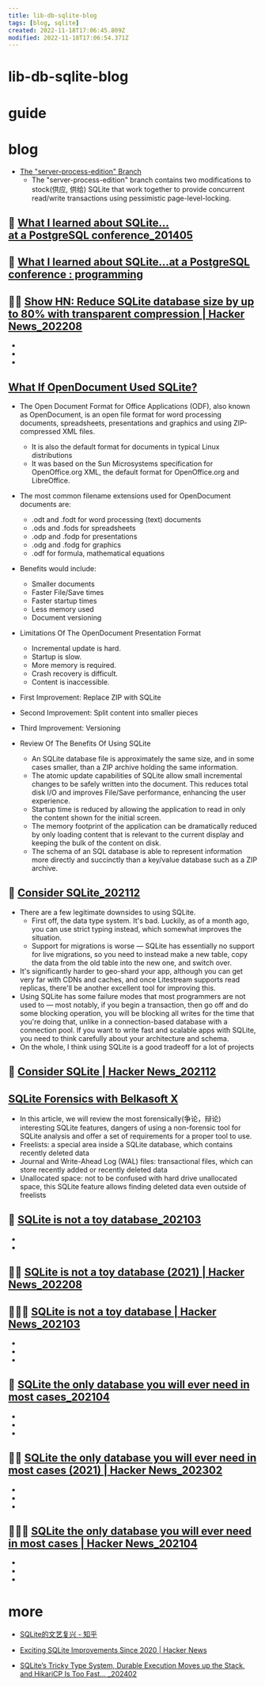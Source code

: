 ```yaml
---
title: lib-db-sqlite-blog
tags: [blog, sqlite]
created: 2022-11-18T17:06:45.809Z
modified: 2022-11-18T17:06:54.371Z
---
```


# lib-db-sqlite-blog

# guide

# blog
- [The "server-process-edition" Branch](https://sqlite.org/src/doc/754ad35c/README-server-edition.html)
  - The "server-process-edition" branch contains two modifications to stock(供应, 供给) SQLite that work together to provide concurrent read/write transactions using pessimistic page-level-locking.

## 📝 [What I learned about SQLite…at a PostgreSQL conference_201405](https://use-the-index-luke.com/blog/2014-05/what-i-learned-about-sqlite-at-a-postgresql-conference)

## 👥 [What I learned about SQLite…at a PostgreSQL conference : programming](https://www.reddit.com/r/programming/comments/26la2f/what_i_learned_about_sqliteat_a_postgresql/)

## 👥🔥 [Show HN: Reduce SQLite database size by up to 80% with transparent compression | Hacker News_202208](https://news.ycombinator.com/item?id=32303762)

- 
- 
- 

## [What If OpenDocument Used SQLite?](https://www.sqlite.org/affcase1.html)

- The Open Document Format for Office Applications (ODF), also known as OpenDocument, is an open file format for word processing documents, spreadsheets, presentations and graphics and using ZIP-compressed XML files. 
  - It is also the default format for documents in typical Linux distributions
  - It was based on the Sun Microsystems specification for OpenOffice.org XML, the default format for OpenOffice.org and LibreOffice. 
- The most common filename extensions used for OpenDocument documents are:
  - .odt and .fodt for word processing (text) documents
  - .ods and .fods for spreadsheets
  - .odp and .fodp for presentations
  - .odg and .fodg for graphics
  - .odf for formula, mathematical equations

- Benefits would include:
  - Smaller documents
  - Faster File/Save times
  - Faster startup times
  - Less memory used
  - Document versioning

- Limitations Of The OpenDocument Presentation Format
  - Incremental update is hard.
  - Startup is slow.
  - More memory is required.
  - Crash recovery is difficult.
  - Content is inaccessible.

- First Improvement: Replace ZIP with SQLite
- Second Improvement: Split content into smaller pieces
- Third Improvement: Versioning

- Review Of The Benefits Of Using SQLite
  - An SQLite database file is approximately the same size, and in some cases smaller, than a ZIP archive holding the same information.
  - The atomic update capabilities of SQLite allow small incremental changes to be safely written into the document. This reduces total disk I/O and improves File/Save performance, enhancing the user experience.
  - Startup time is reduced by allowing the application to read in only the content shown for the initial screen. 
  - The memory footprint of the application can be dramatically reduced by only loading content that is relevant to the current display and keeping the bulk of the content on disk.
  - The schema of an SQL database is able to represent information more directly and succinctly than a key/value database such as a ZIP archive. 

## 📝 [Consider SQLite_202112](https://blog.wesleyac.com/posts/consider-sqlite)

- There are a few legitimate downsides to using SQLite. 
  - First off, the data type system. It's bad. Luckily, as of a month ago, you can use strict typing instead, which somewhat improves the situation. 
  - Support for migrations is worse — SQLite has essentially no support for live migrations, so you need to instead make a new table, copy the data from the old table into the new one, and switch over. 
- It's significantly harder to geo-shard your app, although you can get very far with CDNs and caches, and once Litestream supports read replicas, there'll be another excellent tool for improving this.
- Using SQLite has some failure modes that most programmers are not used to — most notably, if you begin a transaction, then go off and do some blocking operation, you will be blocking all writes for the time that you're doing that, unlike in a connection-based database with a connection pool. If you want to write fast and scalable apps with SQLite, you need to think carefully about your architecture and schema.
- On the whole, I think using SQLite is a good tradeoff for a lot of projects

## 👥 [Consider SQLite | Hacker News_202112](https://news.ycombinator.com/item?id=29727707)

## [SQLite Forensics with Belkasoft X](https://belkasoft.com/sqlite)

- In this article, we will review the most forensically(争论，辩论) interesting SQLite features, dangers of using a non-forensic tool for SQLite analysis and offer a set of requirements for a proper tool to use.
- Freelists: a special area inside a SQLite database, which contains recently deleted data
- Journal and Write-Ahead Log (WAL) files: transactional files, which can store recently added or recently deleted data
- Unallocated space: not to be confused with hard drive unallocated space, this SQLite feature allows finding deleted data even outside of freelists

## 📝 [SQLite is not a toy database_202103](https://antonz.org/sqlite-is-not-a-toy-database/)

- 
- 

## 👥🔥 [SQLite is not a toy database (2021) | Hacker News_202208](https://news.ycombinator.com/item?id=32478907)

## 👥🔥🔥 [SQLite is not a toy database | Hacker News_202103](https://news.ycombinator.com/item?id=26580614)

- 
- 
- 

## 📝 [SQLite the only database you will ever need in most cases_202104](https://unixsheikh.com/articles/sqlite-the-only-database-you-will-ever-need-in-most-cases.html)

- 
- 
- 

## 👥🔥 [SQLite the only database you will ever need in most cases (2021) | Hacker News_202302](https://news.ycombinator.com/item?id=34812527)

- 
- 
- 

## 👥🔥🔥 [SQLite the only database you will ever need in most cases | Hacker News_202104](https://news.ycombinator.com/item?id=26816954)

- 
- 
- 

# more
- [SQLite的文艺复兴 - 知乎](https://zhuanlan.zhihu.com/p/601510076)

- [Exciting SQLite Improvements Since 2020 | Hacker News](https://news.ycombinator.com/item?id=35740683)

- [SQLite’s Tricky Type System, Durable Execution Moves up the Stack, and HikariCP Is Too Fast... _202402](https://materializedview.io/p/durable-execution-moves-up-the-stack)
